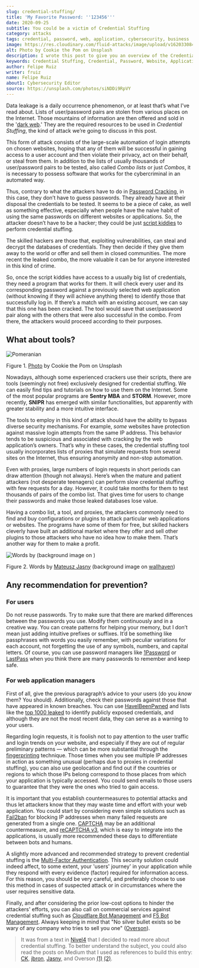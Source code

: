 ```yaml
---
slug: credential-stuffing/
title: 'My Favorite Password: ''123456'''
date: 2020-09-25
subtitle: You could be a victim of Credential Stuffing
category: attacks
tags: credential, password, web, application, cybersecurity, business
image: https://res.cloudinary.com/fluid-attacks/image/upload/v1620330841/blog/credential-stuffing/cover_t0zcnj.webp
alt: Photo by Cookie the Pom on Unsplash
description: I wrote this post to give you an overview of the Credential Stuffing attack and some short recommendations for its prevention.
keywords: Credential Stuffing, Credential, Password, Website, Application, Cybersecurity, Attack, Technique
author: Felipe Ruiz
writer: fruiz
name: Felipe Ruiz
about1: Cybersecurity Editor
source: https://unsplash.com/photos/siNDDi9RpVY
---
```


Data leakage is a daily occurrence phenomenon, or at least that’s what
I’ve read about. Lists of user/password pairs are stolen from various
places on the Internet. Those mountains of information are then offered
and sold in the '[dark web](../dark-web).' They are the required
resources to be used in *Credential Stuffing*, the kind of attack we’re
going to discuss in this post.

This form of attack consists of the large-scale automation of login
attempts on chosen websites, hoping that any of them will be successful
in gaining access to a user account and then violate their privacy, act
on their behalf, or steal from them. In addition to the lists of usually
thousands of user/password pairs to be tested, also called *Combo lists*
or just *Combos*, it is necessary to possess software that works for the
cybercriminal in an automated way.

Thus, contrary to what the attackers have to do in [Password
Cracking](../pass-cracking/), in this case, they don’t have to guess
passwords. They already have at their disposal the credentials to be
tested. It seems to be a piece of cake, as well as something effective,
especially when people have the naive habit of using the same passwords
on different websites or applications. So, the attacker doesn’t have to
be a hacker; they could be just [script
kiddies](https://en.wikipedia.org/wiki/Script_kiddie) to perform
credential stuffing.

The skilled hackers are those that, exploiting vulnerabilities, can
steal and decrypt the databases of credentials. They then decide if they
give them away to the world or offer and sell them in closed
communities. The more recent the leaked combo, the more valuable it can
be for anyone interested in this kind of crime.

So, once the script kiddies have access to a usually big list of
credentials, they need a program that works for them. It will check
every user and its corresponding password against a previously selected
web application (without knowing if they will achieve anything there) to
identify those that successfully log in. If there’s a match with an
existing account, we can say that this one has been cracked. The tool
would save that user/password pair along with the others that were also
successful in the combo. From there, the attackers would proceed
according to their purposes.

## What about tools?

<div class="imgblock">

![Pomeranian](https://res.cloudinary.com/fluid-attacks/image/upload/v1620330839/blog/credential-stuffing/pome_rt79wj.webp)

<div class="title">

Figure 1. [Photo](https://unsplash.com/photos/gySMaocSdqs)
by Cookie the Pom on Unsplash

</div>

</div>

Nowadays, although some experienced crackers use their scripts, there
are tools (seemingly not free) exclusively designed for credential
stuffing. We can easily find tips and tutorials on how to use them on
the Internet. Some of the most popular programs are **Sentry MBA** and
**STORM**. However, more recently, **SNIPR** has emerged with similar
functionalities, but apparently with greater stability and a more
intuitive interface.

The tools to employ in this kind of attack should have the ability to
bypass diverse security mechanisms. For example, *some* websites have
protection against massive login attempts from the same IP address. This
behavior tends to be suspicious and associated with cracking by the web
application’s owners. That’s why in these cases, the credential stuffing
tool usually incorporates lists of proxies that simulate requests from
several sites on the Internet, thus ensuring anonymity and non-stop
automation.

Even with proxies, large numbers of login requests in short periods can
draw attention (though not always). Here’s when the mature and patient
attackers (not desperate teenagers) can perform slow credential stuffing
with few requests for a day. However, it could take months for them to
test thousands of pairs of the combo list. That gives time for users to
change their passwords and make those leaked databases lose value.

Having a combo list, a tool, and proxies, the attackers commonly need to
find and buy configurations or plugins to attack particular web
applications or websites. The programs have some of them for free, but
skilled hackers cleverly have built an additional market where they
offer and sell other plugins to those attackers who have no idea how to
make them. That’s another way for them to make a profit.

<div class="imgblock">

![Words by
(background image on
)](https://res.cloudinary.com/fluid-attacks/image/upload/v1620330839/blog/credential-stuffing/jasny_eyxl97.webp)

<div class="title">

Figure 2. Words by [Mateusz
Jasny](https://medium.com/@mtjasny/how-to-deal-with-credential-stuffing-attacks-c1456e499093)
(background image on [wallhaven](https://wallhaven.cc/w/q6q92r))

</div>

</div>

## Any recommendation for prevention?

### For users

Do not reuse passwords. Try to make sure that there are marked
differences between the passwords you use. Modify them continuously and
in a creative way. You can create patterns for helping your memory, but
I don’t mean just adding intuitive prefixes or suffixes. It’d be
something like passphrases with words you easily remember, with peculiar
variations for each account, not forgetting the use of any symbols,
numbers, and capital letters. Of course, you can use password managers
like [1Password](https://1password.com/) or
[LastPass](https://www.lastpass.com/) when you think there are many
passwords to remember and keep safe.

### For web application managers

First of all, give the previous paragraph’s advice to your users (do you
*know* them? You should). Additionally, check their passwords against
those that have appeared in known breaches. You can use
[HaveIBeenPwned](https://haveibeenpwned.com/) and lists like the
[top 1000
leaked](https://github.com/danielmiessler/SecLists/blob/master/Passwords/Common-Credentials/10-million-password-list-top-1000.txt)
to identify publicly exposed credentials, and although they are not the
most recent data, they can serve as a warning to your users.

Regarding login requests, it is foolish not to pay attention to the user
traffic and login trends on your website, and especially if they are out
of regular preliminary patterns — which can be more substantial through
the
[fingerprinting](https://cheatsheetseries.owasp.org/cheatsheets/Credential_Stuffing_Prevention_Cheat_Sheet.html#device-fingerprinting)
technique. Those times when you see multiple IP addresses in action as
something unusual (perhaps due to proxies in credential stuffing), you
can also use geolocation and find out if the countries or regions to
which those IPs belong correspond to those places from which your
application is typically accessed. You could send emails to those users
to guarantee that they were the ones who tried to gain access.

It is important that you establish countermeasures to potential attacks
and thus let attackers know that they may waste time and effort with
your web application. You could start by considering even simple
solutions such as
[Fail2ban](https://www.fail2ban.org/wiki/index.php/Main_Page) for
blocking IP addresses when many failed requests are generated from a
single one. [CAPTCHA](https://en.wikipedia.org/wiki/CAPTCHA) may be an
additional countermeasure, and [reCAPTCHA
v3](https://developers.google.com/recaptcha/docs/v3), which is easy to
integrate into the applications, is usually more recommended these days
to differentiate between bots and humans.

A slightly more advanced and recommended strategy to prevent credential
stuffing is the [Multi-Factor
Authentication](https://en.wikipedia.org/wiki/Multi-factor_authentication).
This security solution could indeed affect, to some extent, your 'users'
journey' in your application while they respond with every evidence
(factor) required for information access. For this reason, you should be
very careful, and preferably choose to use this method in cases of
suspected attack or in circumstances where the user requires sensitive
data.

Finally, and after considering the prior low-cost options to hinder the
attackers' efforts, you can also call on commercial services against
credential stuffing such as [Cloudflare Bot
Management](https://www.cloudflare.com/es-es/products/bot-management/)
and [F5 Bot
Management](https://www.f5.com/solutions/application-security/bot-management).
Always keeping in mind that "No silver bullet exists so be wary of any
company who tries to sell you one"
([Overson](https://medium.com/@jsoverson/10-tips-to-stop-credential-stuffing-attacks-db249cac6428)).

> It was from a text in
> [Nivel4](https://blog.nivel4.com/noticias/que-es-el-credential-stuffing-o-relleno-de-contrasenas/)
> that I decided to read more about credential stuffing. To better
> understand the subject, you could also read the posts on Medium that I
> used as references to build this entry:
> [CK](https://medium.com/@costask/the-economics-of-credential-stuffing-attacks-c2dd5f77a48e),
> [jbron](https://medium.com/@jbron/credential-stuffing-how-its-done-and-what-to-do-with-it-57ad66302ce2),
> [Jasny](https://medium.com/@mtjasny/how-to-deal-with-credential-stuffing-attacks-c1456e499093),
> and Overson
> [(1)](https://medium.com/@jsoverson/3-misunderstandings-about-credential-stuffing-attacks-3526c618a8d6)
> [(2)](https://medium.com/@jsoverson/10-tips-to-stop-credential-stuffing-attacks-db249cac6428).
